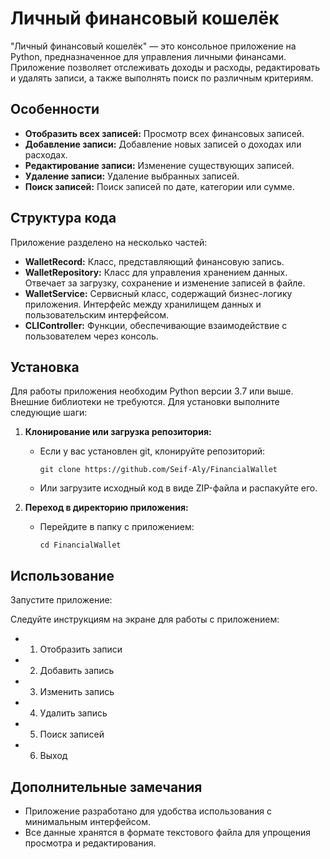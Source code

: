 # Личный финансовый кошелёк

"Личный финансовый кошелёк" — это консольное приложение на Python, предназначенное для управления личными финансами. Приложение позволяет отслеживать доходы и расходы, редактировать и удалять записи, а также выполнять поиск по различным критериям.

## Особенности

- **Отобразить всех записей:** Просмотр всех финансовых записей.
- **Добавление записи:** Добавление новых записей о доходах или расходах.
- **Редактирование записи:** Изменение существующих записей.
- **Удаление записи:** Удаление выбранных записей.
- **Поиск записей:** Поиск записей по дате, категории или сумме.

## Структура кода

Приложение разделено на несколько частей:

- **WalletRecord:** Класс, представляющий финансовую запись.
- **WalletRepository:** Класс для управления хранением данных. Отвечает за загрузку, сохранение и изменение записей в файле.
- **WalletService:** Сервисный класс, содержащий бизнес-логику приложения. Интерфейс между хранилищем данных и пользовательским интерфейсом.
- **CLIController:** Функции, обеспечивающие взаимодействие с пользователем через консоль.

## Установка

Для работы приложения необходим Python версии 3.7 или выше. Внешние библиотеки не требуются. Для установки выполните следующие шаги:

1. **Клонирование или загрузка репозитория:**
   - Если у вас установлен git, клонируйте репозиторий:
     ```
     git clone https://github.com/Seif-Aly/FinancialWallet
     ```
   - Или загрузите исходный код в виде ZIP-файла и распакуйте его.

2. **Переход в директорию приложения:**
   - Перейдите в папку с приложением:
     ```
     cd FinancialWallet
     ```

## Использование

Запустите приложение:

Следуйте инструкциям на экране для работы с приложением:

- 1. Отобразить записи
- 2. Добавить запись
- 3. Изменить запись
- 4. Удалить запись
- 5. Поиск записей
- 6. Выход


## Дополнительные замечания

- Приложение разработано для удобства использования с минимальным интерфейсом.
- Все данные хранятся в формате текстового файла для упрощения просмотра и редактирования.
